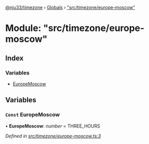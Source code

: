 [@nju33/timezone](../README.md) › [Globals](../globals.md) › ["src/timezone/europe-moscow"](_src_timezone_europe_moscow_.md)

# Module: "src/timezone/europe-moscow"

## Index

### Variables

* [EuropeMoscow](_src_timezone_europe_moscow_.md#const-europemoscow)

## Variables

### `Const` EuropeMoscow

• **EuropeMoscow**: *number* = THREE_HOURS

*Defined in [src/timezone/europe-moscow.ts:3](https://github.com/nju33/timezone/blob/c9267a7/src/timezone/europe-moscow.ts#L3)*
